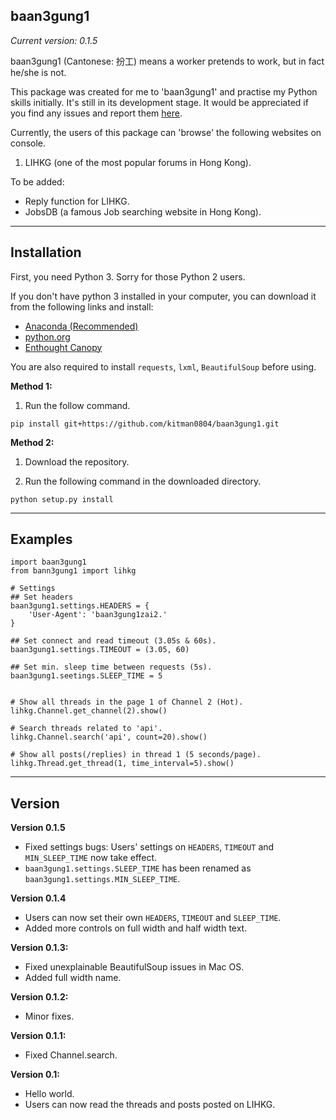 ## baan3gung1

*Current version: 0.1.5*

baan3gung1 (Cantonese: 扮工) means a worker pretends to work,
but in fact he/she is not.

This package was created for me to 'baan3gung1' and practise my Python
skills initially. It's still in its development stage. It would be
appreciated if you find any issues and report them
[here](https://github.com/kitman0804/baan3gung1/issues).

Currently, the users of this package can 'browse' the following
websites on console.

1. LIHKG (one of the most popular forums in Hong Kong).

To be added:

- Reply function for LIHKG.
- JobsDB (a famous Job searching website in Hong Kong).

---

## Installation

First, you need Python 3. Sorry for those Python 2 users.

If you don't have python 3 installed in your computer, you can download
it from the following links and install:

- [Anaconda (Recommended)](https://www.continuum.io/downloads)
- [python.org](https://www.python.org/downloads/)
- [Enthought Canopy](https://www.enthought.com/products/canopy/)

You are also required to install `requests`, `lxml`, `BeautifulSoup`
before using.

**Method 1:**

1. Run the follow command.

```
pip install git+https://github.com/kitman0804/baan3gung1.git
```

**Method 2:**

1. Download the repository.

2. Run the following command in the downloaded directory.

```
python setup.py install
```

---

## Examples

```
import baan3gung1
from bann3gung1 import lihkg

# Settings
## Set headers
baan3gung1.settings.HEADERS = {
    'User-Agent': 'baan3gung1zai2.'
}

## Set connect and read timeout (3.05s & 60s).
baan3gung1.settings.TIMEOUT = (3.05, 60)

## Set min. sleep time between requests (5s).
baan3gung1.seetings.SLEEP_TIME = 5


# Show all threads in the page 1 of Channel 2 (Hot).
lihkg.Channel.get_channel(2).show()

# Search threads related to 'api'.
lihkg.Channel.search('api', count=20).show()

# Show all posts(/replies) in thread 1 (5 seconds/page).
lihkg.Thread.get_thread(1, time_interval=5).show()
```

---

## Version

**Version 0.1.5**

- Fixed settings bugs: Users' settings on `HEADERS`, `TIMEOUT` and
`MIN_SLEEP_TIME` now take effect.
- `baan3gung1.settings.SLEEP_TIME` has been renamed as
`baan3gung1.settings.MIN_SLEEP_TIME`.

**Version 0.1.4**

- Users can now set their own `HEADERS`, `TIMEOUT` and `SLEEP_TIME`.
- Added more controls on full width and half width text.

**Version 0.1.3:**

- Fixed unexplainable BeautifulSoup issues in Mac OS.
- Added full width name.

**Version 0.1.2:**

- Minor fixes.

**Version 0.1.1:**

- Fixed Channel.search.

**Version 0.1:**

- Hello world.
- Users can now read the threads and posts posted on LIHKG.

